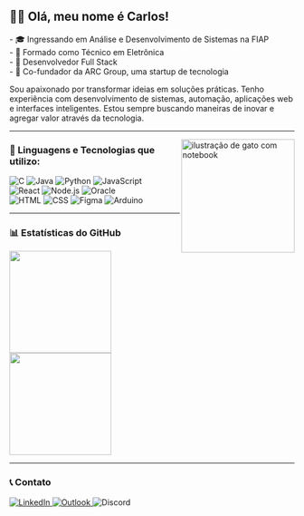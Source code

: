 ## 👨‍💻 Olá, meu nome é Carlos!  

<p align="left">
- 🎓 Ingressando em Análise e Desenvolvimento de Sistemas na FIAP
<br>
- 🔧 Formado como Técnico em Eletrônica
<br>
- 🧩 Desenvolvedor Full Stack
<br>
- 🚀 Co-fundador da ARC Group, uma startup de tecnologia
<br>
</p>

Sou apaixonado por transformar ideias em soluções práticas. Tenho experiência com desenvolvimento de sistemas, automação, aplicações web e interfaces inteligentes. Estou sempre buscando maneiras de inovar e agregar valor através da tecnologia.

---
<img src="https://cdn.discordapp.com/attachments/1116706891779813480/1365450771478351942/pngwing.com_4.png?ex=680d5aa0&is=680c0920&hm=bf196402ce8453cb8b8fdb296af3525520c9266b8ded1f5f65eaeae8a41e5893&" alt="ilustração de gato com notebook" min-width="400px" max-width="200px" width="200px" align="right" >

### 🧠 Linguagens e Tecnologias que utilizo:

<div style="inline_block">
  <img alt="C" src="https://img.shields.io/badge/C-00000F?style=for-the-badge&logo=c&logoColor=white">
  <img alt="Java" src="https://img.shields.io/badge/Java-00000F?style=for-the-badge&logo=java&logoColor=white">
  <img alt="Python" src="https://img.shields.io/badge/Python-00000F?style=for-the-badge&logo=python&logoColor=white">
  <img alt="JavaScript" src="https://img.shields.io/badge/JavaScript-00000F?style=for-the-badge&logo=javascript&logoColor=white">
</div>

<div style="inline_block">
  <img alt="React" src="https://img.shields.io/badge/React-00000F?style=for-the-badge&logo=react&logoColor=white">
  <img alt="Node.js" src="https://img.shields.io/badge/Node.js-00000F?style=for-the-badge&logo=node.js&logoColor=white">
  <img alt="Oracle" src="https://img.shields.io/badge/Oracle-00000F?style=for-the-badge&logo=oracle&logoColor=white">
</div>

<div style="inline_block">
  <img alt="HTML" src="https://img.shields.io/badge/HTML5-00000F?style=for-the-badge&logo=html5&logoColor=white">
  <img alt="CSS" src="https://img.shields.io/badge/CSS3-00000F?style=for-the-badge&logo=css3&logoColor=white">
  <img alt="Figma" src="https://img.shields.io/badge/Figma-00000F?style=for-the-badge&logo=figma&logoColor=white">
  <img alt="Arduino" src="https://img.shields.io/badge/Arduino-00000F?style=for-the-badge&logo=arduino&logoColor=white">
</div>

---

### 📊 Estatísticas do GitHub

<div align="left">
  <img height="180em" src="https://github-readme-stats.vercel.app/api?username=csclementino&show_icons=true&theme=dark&hide_border=true"/>
  <img height="180em" src="https://github-readme-stats.vercel.app/api/top-langs/?username=csclementino&layout=compact&theme=dark&hide_border=true"/>
</div>

---

### 📞 Contato

<p align="left">
  <a href="https://www.linkedin.com/in/carlosclementino" title="LinkedIn">
    <img src="https://img.shields.io/badge/LinkedIn-0A66C2?style=for-the-badge&logo=linkedin&logoColor=white" alt="LinkedIn"/>
  </a>

  <a href="mailto:carlossantiagoclementino36@gmail.com" title="Email">
    <img src="https://img.shields.io/badge/Email-0A66C2?style=for-the-badge&logo=microsoftoutlook&logoColor=white" alt="Outlook"/>
  </a>

  <img src="https://img.shields.io/badge/Discord-mistercharles-0A66C2?style=for-the-badge&logoColor=white" alt="Discord"/>
</p>
